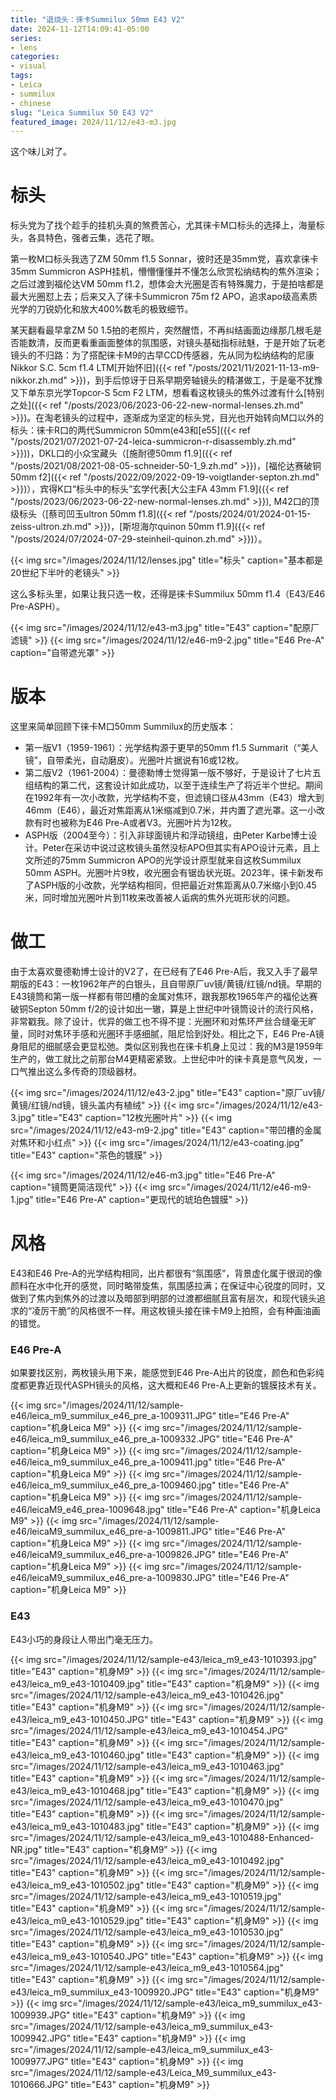 ```yaml
---
title: "退烧头：徕卡Summilux 50mm E43 V2"
date: 2024-11-12T14:09:41-05:00
series:
- lens
categories:
- visual
tags:
- Leica
- summilux
- chinese
slug: "Leica Summilux 50 E43 V2"
featured_image: 2024/11/12/e43-m3.jpg
---
```


这个味儿对了。
<!--more-->

# 标头

标头党为了找个趁手的挂机头真的煞费苦心，尤其徕卡M口标头的选择上，海量标头，各具特色，强者云集，选花了眼。

第一枚M口标头我选了ZM 50mm f1.5 Sonnar，彼时还是35mm党，喜欢拿徕卡35mm Summicron ASPH挂机，懵懵懂懂并不懂怎么欣赏松纳结构的焦外渲染；之后过渡到福伦达VM 50mm f1.2，想体会大光圈是否有特殊魔力，于是拍啥都是最大光圈怼上去；后来又入了徕卡Summicron 75m f2 APO，追求apo级高素质光学的刀锐奶化和放大400%数毛的极致细节。

某天翻看最早拿ZM 50 1.5拍的老照片，突然醒悟，不再纠结画面边缘那几根毛是否能数清，反而更看重画面整体的氛围感，对镜头基础指标祛魅，于是开始了玩老镜头的不归路：为了搭配徕卡M9的古早CCD传感器，先从同为松纳结构的尼康Nikkor S.C. 5cm f1.4 LTM[开始怀旧]({{< ref "/posts/2021/11/2021-11-13-m9-nikkor.zh.md" >}})，到手后惊讶于日系早期旁轴镜头的精湛做工，于是毫不犹豫又下单东京光学Topcor-S 5cm F2 LTM，想看看这枚镜头的焦外过渡有什么[特别之处]({{< ref "/posts/2023/06/2023-06-22-new-normal-lenses.zh.md" >}})。在淘老镜头的过程中，逐渐成为坚定的标头党，目光也开始转向M口以外的标头：徕卡R口的两代Summicron 50mm(e43和[e55]({{< ref "/posts/2021/07/2021-07-24-leica-summicron-r-disassembly.zh.md" >}}))，DKL口的小众宝藏头（[施耐德50mm f1.9]({{< ref "/posts/2021/08/2021-08-05-schneider-50-1_9.zh.md" >}})，[福伦达赛破铜50mm f2]({{< ref "/posts/2022/09/2022-09-19-voigtlander-septon.zh.md" >}})），宾得K口“标头中的标头”玄学代表[大公主FA 43mm F1.9]({{< ref "/posts/2023/06/2023-06-22-new-normal-lenses.zh.md" >}}), M42口的顶级标头（[蔡司凹玉ultron 50mm f1.8]({{< ref "/posts/2024/01/2024-01-15-zeiss-ultron.zh.md" >}})，[斯坦海尔quinon 50mm f1.9]({{< ref "/posts/2024/07/2024-07-29-steinheil-quinon.zh.md" >}})）。

{{< img src="/images/2024/11/12/lenses.jpg" title="标头" caption="基本都是20世纪下半叶的老镜头" >}}

这么多标头里，如果让我只选一枚，还得是徕卡Summilux 50mm f1.4（E43/E46 Pre-ASPH）。

{{< img src="/images/2024/11/12/e43-m3.jpg" title="E43" caption="配原厂滤镜" >}}
{{< img src="/images/2024/11/12/e46-m9-2.jpg" title="E46 Pre-A" caption="自带遮光罩" >}}

# 版本

这里来简单回顾下徕卡M口50mm Summilux的历史版本：

- 第一版V1（1959-1961）：光学结构源于更早的50mm f1.5 Summarit（“美人镜”，自带柔光，自动磨皮）。光圈叶片据说有16或12枚。
- 第二版V2（1961-2004）：曼德勒博士觉得第一版不够好，于是设计了七片五组结构的第二代，这套设计如此成功，以至于连续生产了将近半个世纪。期间在1992年有一次小改款，光学结构不变，但滤镜口径从43mm（E43）增大到46mm（E46），最近对焦距离从1米缩减到0.7米，并内置了遮光罩。这一小改款有时也被称为E46 Pre-A或者V3。光圈叶片为12枚。
- ASPH版（2004至今）：引入非球面镜片和浮动镜组，由Peter Karbe博士设计。Peter在采访中说过这枚镜头虽然没标APO但其实有APO设计元素，且上文所述的75mm Summicron APO的光学设计原型就来自这枚Summilux 50mm ASPH。光圈叶片9枚，收光圈会有锯齿状光斑。2023年，徕卡新发布了ASPH版的小改款，光学结构相同，但把最近对焦距离从0.7米缩小到0.45米，同时增加光圈叶片到11枚来改善被人诟病的焦外光斑形状的问题。

# 做工

由于太喜欢曼德勒博士设计的V2了，在已经有了E46 Pre-A后，我又入手了最早期版的E43：一枚1962年产的白银头，且自带原厂uv镜/黄镜/红镜/nd镜。早期的E43镜筒和第一版一样都有带凹槽的金属对焦环，跟我那枚1965年产的福伦达赛破铜Septon 50mm f/2的设计如出一辙，算是上世纪中叶镜筒设计的流行风格，非常戳我。除了设计，优异的做工也不得不提：光圈环和对焦环严丝合缝毫无旷量，同时对焦环手感和光圈环手感细腻，阻尼恰到好处。相比之下，E46 Pre-A镜身阻尼的细腻感会更显松弛。类似区别我也在徕卡机身上见过：我的M3是1959年生产的，做工就比之前那台M4更精密紧致。上世纪中叶的徕卡真是意气风发，一口气推出这么多传奇的顶级器材。

{{< img src="/images/2024/11/12/e43-2.jpg" title="E43" caption="原厂uv镜/黄镜/红镜/nd镜，镜头盖内有植绒" >}}
{{< img src="/images/2024/11/12/e43-3.jpg" title="E43" caption="12枚光圈叶片" >}}
{{< img src="/images/2024/11/12/e43-m9-2.jpg" title="E43" caption="带凹槽的金属对焦环和小红点" >}}
{{< img src="/images/2024/11/12/e43-coating.jpg" title="E43" caption="茶色的镀膜" >}}

{{< img src="/images/2024/11/12/e46-m3.jpg" title="E46 Pre-A" caption="镜筒更简洁现代" >}}
{{< img src="/images/2024/11/12/e46-m9-1.jpg" title="E46 Pre-A" caption="更现代的琥珀色镀膜" >}}

# 风格

E43和E46 Pre-A的光学结构相同，出片都很有“氛围感”，背景虚化属于很润的像颜料在水中化开的感觉，同时略带旋焦，氛围感拉满；在保证中心锐度的同时，又做到了焦内到焦外的过渡以及暗部到明部的过渡都细腻且富有层次，和现代镜头追求的“凌厉干脆”的风格很不一样。用这枚镜头接在徕卡M9上拍照，会有种画油画的错觉。

### E46 Pre-A

如果要找区别，两枚镜头用下来，能感觉到E46 Pre-A出片的锐度，颜色和色彩纯度都更靠近现代ASPH镜头的风格，这大概和E46 Pre-A上更新的镀膜技术有关。

{{< img src="/images/2024/11/12/sample-e46/leica_m9_summilux_e46_pre_a-1009311.JPG" title="E46 Pre-A" caption="机身Leica M9" >}}
{{< img src="/images/2024/11/12/sample-e46/leica_m9_summilux_e46_pre_a-1009332.JPG" title="E46 Pre-A" caption="机身Leica M9" >}}
{{< img src="/images/2024/11/12/sample-e46/leica_m9_summilux_e46_pre_a-1009411.jpg" title="E46 Pre-A" caption="机身Leica M9" >}}
{{< img src="/images/2024/11/12/sample-e46/leica_m9_summilux_e46_pre_a-1009460.jpg" title="E46 Pre-A" caption="机身Leica M9" >}}
{{< img src="/images/2024/11/12/sample-e46/leicaM9_e46_prea-1009648.jpg" title="E46 Pre-A" caption="机身Leica M9" >}}
{{< img src="/images/2024/11/12/sample-e46/leicaM9_summilux_e46_pre-a-1009811.JPG" title="E46 Pre-A" caption="机身Leica M9" >}}
{{< img src="/images/2024/11/12/sample-e46/leicaM9_summilux_e46_pre-a-1009826.JPG" title="E46 Pre-A" caption="机身Leica M9" >}}
{{< img src="/images/2024/11/12/sample-e46/leicaM9_summilux_e46_pre-a-1009830.JPG" title="E46 Pre-A" caption="机身Leica M9" >}}


### E43

E43小巧的身段让人带出门毫无压力。

{{< img src="/images/2024/11/12/sample-e43/leica_m9_e43-1010393.jpg" title="E43" caption="机身M9" >}}
{{< img src="/images/2024/11/12/sample-e43/leica_m9_e43-1010409.jpg" title="E43" caption="机身M9" >}}
{{< img src="/images/2024/11/12/sample-e43/leica_m9_e43-1010426.jpg" title="E43" caption="机身M9" >}}
{{< img src="/images/2024/11/12/sample-e43/leica_m9_e43-1010450.JPG" title="E43" caption="机身M9" >}}
{{< img src="/images/2024/11/12/sample-e43/leica_m9_e43-1010454.JPG" title="E43" caption="机身M9" >}}
{{< img src="/images/2024/11/12/sample-e43/leica_m9_e43-1010460.jpg" title="E43" caption="机身M9" >}}
{{< img src="/images/2024/11/12/sample-e43/leica_m9_e43-1010463.jpg" title="E43" caption="机身M9" >}}
{{< img src="/images/2024/11/12/sample-e43/leica_m9_e43-1010468.jpg" title="E43" caption="机身M9" >}}
{{< img src="/images/2024/11/12/sample-e43/leica_m9_e43-1010470.jpg" title="E43" caption="机身M9" >}}
{{< img src="/images/2024/11/12/sample-e43/leica_m9_e43-1010483.jpg" title="E43" caption="机身M9" >}}
{{< img src="/images/2024/11/12/sample-e43/leica_m9_e43-1010488-Enhanced-NR.jpg" title="E43" caption="机身M9" >}}
{{< img src="/images/2024/11/12/sample-e43/leica_m9_e43-1010492.jpg" title="E43" caption="机身M9" >}}
{{< img src="/images/2024/11/12/sample-e43/leica_m9_e43-1010502.jpg" title="E43" caption="机身M9" >}}
{{< img src="/images/2024/11/12/sample-e43/leica_m9_e43-1010519.jpg" title="E43" caption="机身M9" >}}
{{< img src="/images/2024/11/12/sample-e43/leica_m9_e43-1010529.jpg" title="E43" caption="机身M9" >}}
{{< img src="/images/2024/11/12/sample-e43/leica_m9_e43-1010530.jpg" title="E43" caption="机身M9" >}}
{{< img src="/images/2024/11/12/sample-e43/leica_m9_e43-1010540.JPG" title="E43" caption="机身M9" >}}
{{< img src="/images/2024/11/12/sample-e43/leica_m9_e43-1010564.jpg" title="E43" caption="机身M9" >}}
{{< img src="/images/2024/11/12/sample-e43/leica_m9_summilux_e43-1009920.JPG" title="E43" caption="机身M9" >}}
{{< img src="/images/2024/11/12/sample-e43/leica_m9_summilux_e43-1009939.JPG" title="E43" caption="机身M9" >}}
{{< img src="/images/2024/11/12/sample-e43/leica_m9_summilux_e43-1009942.JPG" title="E43" caption="机身M9" >}}
{{< img src="/images/2024/11/12/sample-e43/leica_m9_summilux_e43-1009977.JPG" title="E43" caption="机身M9" >}}
{{< img src="/images/2024/11/12/sample-e43/Leica_M9_summilux_e43-1010666.JPG" title="E43" caption="机身M9" >}}
